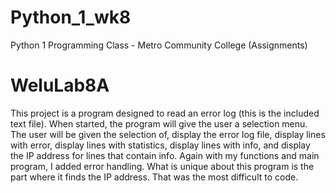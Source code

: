 # Python_1_wk8
 Python 1 Programming Class - Metro Community College (Assignments) 

# WeluLab8A
This project is a program designed to read an error log (this is the included text file). When started, the program will give the user a selection menu. The user 
will be given the selection of, display the error log file, display lines with error, display lines with statistics, display lines with info, and display the IP
address for lines that contain info. Again with my functions and main program, I added error handling. What is unique about this program is the part where it
finds the IP address. That was the most difficult to code. 